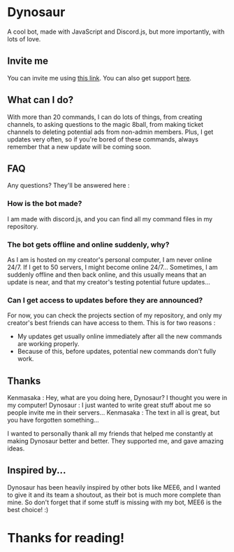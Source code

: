# Dynosaur
A cool bot, made with JavaScript and Discord.js, but more importantly, with lots of love.

## Invite me

You can invite me using [this link](https://discord.com/oauth2/authorize?client_id=817782749213360219&scope=bot&permissions=8). You can also get support [here](https://discord.gg/pdjyt4W7gu).

## What can I do?

With more than 20 commands, I can do lots of things, from creating channels, to asking questions to the magic 8ball, from making ticket channels to deleting potential ads from non-admin members. 
Plus, I get updates very often, so if you're bored of these commands, always remember that a new update will be coming soon.

## FAQ

Any questions? They'll be answered here :

### How is the bot made?

I am made with discord.js, and you can find all my command files in my repository. 

### The bot gets offline and online suddenly, why?

As I am is hosted on my creator's personal computer, I am never online 24/7. If I get to 50 servers, I might become online 24/7...
Sometimes, I am suddenly offline and then back online, and this usually means that an update is near, and that my creator's testing potential future updates...

### Can I get access to updates before they are announced?

For now, you can check the projects section of my repository, and only my creator's best friends can have access to them. This is for two reasons :

- My updates get usually online immediately after all the new commands are working properly. 
- Because of this, before updates, potential new commands don't fully work. 

## Thanks

Kenmasaka : Hey, what are you doing here, Dynosaur? I thought you were in my computer!
Dynosaur : I just wanted to write great stuff about me so people invite me in their servers...
Kenmasaka : The text in all is great, but you have forgotten something...

I wanted to personally thank all my friends that helped me constantly at making Dynosaur better and better. They supported me, and gave amazing ideas.

## Inspired by...

Dynosaur has been heavily inspired by other bots like MEE6, and I wanted to give it and its team a shoutout, as their bot is much more complete than mine. So don't forget that if some stuff is missing with my bot, MEE6 is the best choice! :)


# Thanks for reading!

